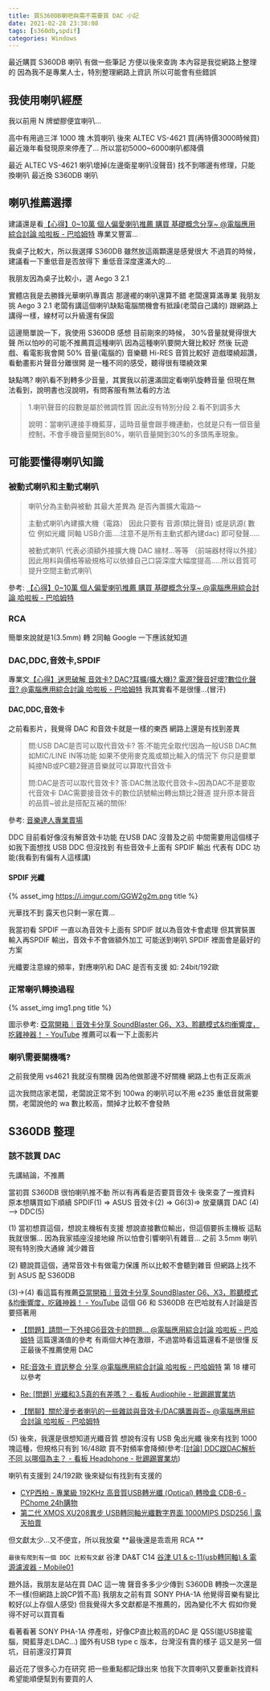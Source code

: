 ```yaml
---
title: 買S360DB喇吧與需不需要買 DAC 小記
date: 2021-02-28 23:38:08
tags: [s360db,spdif]
categories: Windows
---
```


最近購買 S360DB 喇叭
有做一些筆記
方便以後來查詢
本內容是我從網路上整理的
因為我不是專業人士，特別整理網路上資訊
所以可能會有些錯誤

<!--more-->

## 我使用喇叭經歷

我以前用 N 牌塑膠便宜喇叭...

高中有用過三洋 1000 塊 木質喇叭
後來 ALTEC VS-4621 買(再特價3000時候買)
最近幾年看發現原來停產了...
所以當初5000~6000喇叭都降價

最近 ALTEC VS-4621 喇叭壞掉(左邊衛星喇叭沒聲音)
找不到哪邊有修理，只能換喇叭
最近換 S360DB 喇叭

## 喇叭推薦選擇

建議還是看[【心得】0~10萬 個人偏愛喇叭推薦 購買 基礎概念分享~ @電腦應用綜合討論 哈啦板 - 巴哈姆特](https://forum.gamer.com.tw/C.php?page=1&bsn=60030&snA=546968)
專業又豐富...

我桌子比較大，所以我選擇 S360DB 
雖然放這兩顆還是感覺很大
不過買的時候，建議看一下重低音是否放得下
重低音深度還滿大的...

我朋友因為桌子比較小，選 Aego 3 2.1

實體店我是去勝鋒光華喇叭專賣店
那邊襬的喇叭還算不錯
老闆還算滿專業
我朋友挑 Aego 3 2.1 老闆有講這個喇叭缺點電腦關機會有抵躁(老闆自己講的)
跟網路上講得一樣，線材可以升級還有保固

這邊簡單說一下，我使用 S360DB 感想
目前剛來的時候， 30%音量就覺得很大聲
所以怕吵的可能不推薦買這種喇叭
因為這種喇叭要開大聲比較好
然後 玩遊戲、看電影我會開 50% 音量(電腦的)
音樂聽 Hi-RES 音質比較好
遊戲環繞超讚，看動畫影片聲音分離很開
是一種不同的感受，聽得很有環繞效果

缺點嗎? 喇叭看不到轉多少音量，其實我以前還滿固定看喇叭旋轉音量
但現在無法看到，說明書也沒說明，有問客服有無法看的方法

> 1.喇叭聲音的段數是屬於微調性質 因此沒有特別分段
> 2.看不到調多大
> 
> 說明：當喇叭連接手機藍芽，這時音量會跟手機連動，也就是只有一個音量控制，不會手機音量開到80%，喇叭音量開到30%的多頭馬車現象。

## 可能要懂得喇叭知識

### 被動式喇叭和主動式喇叭

> 喇叭分為主動與被動  其最大差異為
> 是否內置擴大電路～
> 
> 主動式喇叭內建擴大機（電路）  因此只要有
> 音源(類比聲音) 或是訊源( 數位 例如光纖 同軸 USB介面....注意不是所有主動式都內建dac) 即可發聲.....
> 
> 被動式喇叭 代表必須額外接擴大機  DAC  線材...等等 （前端器材得以外接） 因此用料與價格等級規格可以依據自己口袋深度大幅度提高.....所以音質可提升空間主動式喇叭

參考: [【心得】0~10萬 個人偏愛喇叭推薦 購買 基礎概念分享~ @電腦應用綜合討論 哈啦板 - 巴哈姆特](https://forum.gamer.com.tw/C.php?page=1&bsn=60030&snA=546968)

### RCA

簡單來說就是1(3.5mm) 轉 2同軸
Google 一下應該就知道

### DAC,DDC,音效卡,SPDIF

專業文[【心得】迷思破解 音效卡? DAC?耳擴(擴大機)? 電源?聲音好壞?數位化聲音? @電腦應用綜合討論 哈啦板 - 巴哈姆特](https://forum.gamer.com.tw/C.php?bsn=60030&snA=469798)
我其實看不是很懂...(冒汗)

#### DAC,DDC,音效卡

之前看影片，我覺得 DAC 和音效卡就是一樣的東西
網路上還是有找到差異

> 問:USB DAC是否可以取代音效卡?
> 答:不能完全取代!因為一般USB DAC無如MIC/LINE IN等功能
>          如果不使用麥克風或類比輸入的情況下
>          你只是要單純接NB或PC聽2聲道音樂就可以算取代音效卡
> 
> 問:DAC是否可以取代音效卡?
> 答:DAC無法取代音效卡~因為DAC不是要取代音效卡
>          DAC需要接音效卡的數位訊號輸出轉出類比2聲道
>          提升原本聲音的品質~彼此是搭配互補的關係!

參考: [音樂達人專業賣場](http://cckckimo.topshop.com.tw/News_Detail.aspx?ID=dd55d8dc-a7fc-480f-8267-81889e7906a3)

DDC 目前看好像沒有解音效卡功能
在USB DAC 沒普及之前
中間需要用這個樣子
如我下面想找 USB DDC 但沒找到
有些音效卡上面有 SPDIF 輸出
代表有 DDC 功能(我看到有偏有人這樣講)

#### SPDIF 光纖

{% asset_img https://i.imgur.com/GGW2g2m.png title %}

光華找不到
露天也只剩一家在賣...

我當初看 SPDIF 一直以為音效卡上面有 SPDIF 就以為音效卡會處理
但其實裝置輸入再SPDIF 輸出，音效卡不會做額外加工
可能送到喇叭 SPDIF 裡面會是最好的方案

光纖要注意線的頻率，對應喇叭和 DAC 是否有支援
如: 24bit/192歐

### 正常喇叭轉換過程

{% asset_img img1.png title %}

圖示參考: [亞當開箱｜音效卡分享 SoundBlaster G6、X3，聆聽模式&均衡響度，吃雞神器！ - YouTube](https://www.youtube.com/watch?v=Utcf7X0pJAA)
推薦可以看一下上面影片

### 喇叭需要關機嗎?

之前我使用 vs4621 我就沒有關機
因為他做那邊不好關機
網路上也有正反兩派

這次我問店家老闆，老闆說正常不到 100wa 的喇叭可以不用
e235 重低音就需要關，老闆說他的 wa 數比較高，關掉才比較不會發熱

## S360DB 整理

### 該不該買 DAC

先講結論，不推薦

當初買 S360DB 很怕喇叭推不動
所以有再看是否要買音效卡
後來查了一推資料 
原本想購買如下順續
SPDIF(1) => ASUS 音效卡(2) => G6(3)=> 放棄購買 DAC (4)  --> DDC(5)

(1) 當初想買這個，想說主機板有支援
想說直接數位輸出，但這個要拆主機板
這點我就很懶...
因為我家插座沒接地線
所以怕會引響喇叭有雜音...
之前 3.5mm 喇叭現有特別換大通線
減少雜音

(2) 聽說買這個，通常音效卡有做電力保護
所以比較不會聽到雜音
但網路上找不到 ASUS 配 S360DB

(3)->(4)
看這篇有推薦[亞當開箱｜音效卡分享 SoundBlaster G6、X3，聆聽模式&均衡響度，吃雞神器！ - YouTube](https://www.youtube.com/watch?v=Utcf7X0pJAA)
這個 G6 和 S360DB 在巴哈就有人討論是否要搭著用

- [【問題】請問一下外接G6音效卡的問題… @電腦應用綜合討論 哈啦板 - 巴哈姆特](https://m.gamer.com.tw/forum/C.php?bsn=60030&snA=515456)
這篇還滿值的參考
有兩個大神在激辯，不過當時看這篇還看不是很懂
反正最後不推薦使用 DAC

- [RE:音效卡 資訊整合 分享 @電腦應用綜合討論 哈啦板 - 巴哈姆特](https://m.gamer.com.tw/forum/C.php?bsn=60030&snA=512689&bpage=0&ltype=&page=2)
第 18 樓可以參考

- [Re: [問題] 光纖和3.5真的有差嗎？ - 看板 Audiophile - 批踢踢實業坊](https://www.ptt.cc/bbs/Audiophile/M.1563109677.A.00B.html)
- [【閒聊】關於漫步者喇叭的一些雜談與音效卡/DAC購置與否~ @電腦應用綜合討論 哈啦板 - 巴哈姆特](https://m.gamer.com.tw/forum/C.php?bsn=60030&snA=536463)

(5)
後來，我還是很想知道光纖音質
想說有沒有 USB 兔出光纖
後來有找到 1000 塊這種，但規格只有到 16/48歐
買不對頻率會降頻(參考:[[討論] DDC跟DAC解析不同 以哪個為主？ - 看板 Headphone - 批踢踢實業坊](https://www.ptt.cc/bbs/Headphone/M.1531998629.A.401.html))

喇叭有支援到 24/192歐
後來疑似有找到有支援的

- [CYP西柏 - 專業級 192KHz 高音質USB轉光纖 (Optical) 轉換盒 CDB-6 - PChome 24h購物](https://24h.m.pchome.com.tw/prod/DMAA5E-A900AL0AW)
- [第二代 XMOS XU208異步 USB轉同軸光纖數字界面 1000MIPS DSD256 | 露天拍賣](https://www.ruten.com.tw/item/show?22052417475694#info)

但文獻太少...又不便宜，所以我放棄
**最後還是乖乖用 RCA **

`最後有爬到有一個 DDC 比較有文獻`
谷津 DA&T C14
[谷津 U1 & c-11(usb轉同軸) & 電源濾波器 - Mobile01](https://m.mobile01.com/topicdetail.php?f=180&t=3178631)



題外話，我朋友是站在買 DAC 這一塊
聲音多多少少傳到 S360DB 轉換一次還是不一樣(但網路上說CP質不高)
我朋友之前有買 SONY PHA-1A 
他覺得音樂有變比較好(以上存個人感受)
但我覺得大多文獻都是不推薦的，因為變化不大
假如你覺得不好可以買買看

看著看著 SONY PHA-1A 停產啦，好像CP直比較高的DAC 是 Q5S(能USB接電腦，開藍芽走LDAC...) 
國外有USB type c 版本，台灣沒有賣的樣子
這又是另一個坑，目前還沒打算買


最近花了很多心力在研究
把一些重點都記錄出來
怕我下次買喇叭又要重新找資料
希望能順便幫到有要買的人

